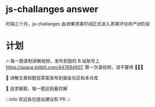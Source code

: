 # js-challanges answer

时隔三个月，js-challanges 由*收集答案阶段*正式进入*答案评估和产出*阶段

# 计划

🔥 每一题录制讲解视频，发布到我的 B 站账号上 https://space.bilibili.com/447694807, 第一次录视频，请不要喷 🙈🙈🙈

🚀 讲解文章和题目答案发布到掘金社区和本仓库

🎉 追求极致，每一题达到最优解

:::info
欢迎各位提出建议和 PR
:::
